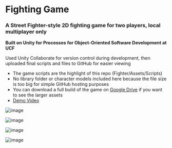 # Fighting Game
### A Street Fighter-style 2D fighting game for two players, local multiplayer only


**Built on Unity for Processes for Object-Oriented Software Development at UCF**

Used Unity Collaborate for version control during development, then uploaded final scripts and files to GitHub for easier viewing

- The game scripts are the highlight of this repo (Fighter/Assets/Scripts)
- No library folder or character models included here because the file size is too big for simple GitHub hosting purposes
- You can download a full build of the game on [Google Drive](https://drive.google.com/drive/folders/19IdfxRztS0PpmPCgUkQE2i4F4WN_IzsE?usp=sharing) if you want to see the larger assets
- [Demo Video](https://youtu.be/P9pfSAaGxIs)

![image](https://user-images.githubusercontent.com/73561858/164801205-8d215e88-d42c-4ccb-ba46-7d5a06448497.png)

![image](https://user-images.githubusercontent.com/73561858/164801241-75717613-7998-4ff4-ac70-3c574429478b.png)

![image](https://user-images.githubusercontent.com/73561858/164801300-9aeb3fff-db91-4d8a-9fab-5517ca135f3b.png)

![image](https://user-images.githubusercontent.com/73561858/164801285-eb96f888-79fd-458d-ab0c-738831e3b698.png)

